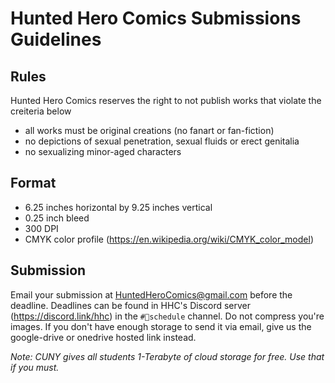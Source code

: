 # Hunted Hero Comics Submissions Guidelines

## Rules
Hunted Hero Comics reserves the right to not publish works that violate the creiteria below 
- all works must be original creations (no fanart or fan-fiction)
- no depictions of sexual penetration, sexual fluids or erect genitalia 
- no sexualizing minor-aged characters

## Format
- 6.25 inches horizontal by 9.25 inches vertical
- 0.25 inch bleed
- 300 DPI
- CMYK color profile (https://en.wikipedia.org/wiki/CMYK_color_model)

## Submission
Email your submission at HuntedHeroComics@gmail.com before the deadline. Deadlines can be found in HHC's Discord server (https://discord.link/hhc) in the `#📆schedule` channel. Do not compress you're images. If you don't have enough storage to send it via email, give us the google-drive or onedrive hosted link instead.

*Note: CUNY gives all students 1-Terabyte of cloud storage for free. Use that if you must.*
